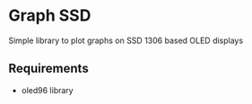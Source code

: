 # Graph SSD  
Simple library to plot graphs on SSD 1306 based OLED displays  

## Requirements  
- oled96 library
